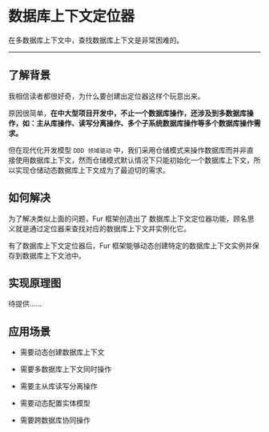 # 数据库上下文定位器

在多数据库上下文中，查找数据库上下文是非常困难的。

---

## 了解背景

我相信读者都很好奇，为什么要创建出定位器这样个玩意出来。

原因很简单，**在中大型项目开发中，不止一个数据库操作，还涉及到多数据库操作，如：主从库操作、读写分离操作、多个子系统数据库操作等多个数据库操作需求。** 

但在现代化开发模型 `DDD 领域驱动` 中，我们采用仓储模式来操作数据库而并非直接使用数据库上下文，然而仓储模式默认情况下只能初始化一个数据库上下文，所以实现仓储动态数据库上下文成为了最迫切的需求。

## 如何解决

为了解决类似上面的问题，Fur 框架创造出了 数据库上下文定位器功能，顾名思义就是通过定位器来查找对应的数据库上下文并实例化它。

有了数据库上下文定位器后，Fur 框架能够动态创建特定的数据库上下文实例并保存到数据库上下文池中。

## 实现原理图

待提供......

## 应用场景

- 需要动态创建数据库上下文

- 需要多数据库上下文同时操作

- 需要主从库读写分离操作

- 需要动态配置实体模型

- 需要跨数据库协同操作




